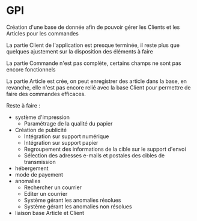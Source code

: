 # GPI
Création d'une base de donnée afin de pouvoir gérer les Clients et les Articles pour les commandes 

La partie Client de l'application est presque terminée, il reste plus que quelques ajustement sur la disposition des éléments à faire

La partie Commande n'est pas complète, certains champs ne sont pas encore fonctionnels

La partie Article est crée, on peut enregistrer des article dans la base, en revanche, elle n'est pas encore relié avec la base Client pour permettre de faire des commandes efficaces.



Reste à faire :

- système d'impression
  - Paramétrage de la qualité du papier
- Création de publicité
  - Intégration sur support numérique
  - Intégration sur support papier
  - Regroupement des informations de la cible sur le support d'envoi
  - Sélection des adresses e-mails et postales des cibles de transmission
- hébergement
- mode de payement
- anomalies
  - Rechercher un courrier
  - Editer un courrier
  - Système gérant les anomalies résolues
  - Système gérant les anomalies non résolues
- liaison base Article et Client

